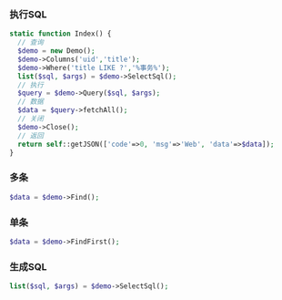 ### 执行SQL
```php
static function Index() {
  // 查询
  $demo = new Demo();
  $demo->Columns('uid','title');
  $demo->Where('title LIKE ?','%事务%');
  list($sql, $args) = $demo->SelectSql();
  // 执行
  $query = $demo->Query($sql, $args);
  // 数据
  $data = $query->fetchAll();
  // 关闭
  $demo->Close();
  // 返回
  return self::getJSON(['code'=>0, 'msg'=>'Web', 'data'=>$data]);
}
```

### 多条
```php
$data = $demo->Find();
```

### 单条
```php
$data = $demo->FindFirst();
```

### 生成SQL
```php
list($sql, $args) = $demo->SelectSql();
```